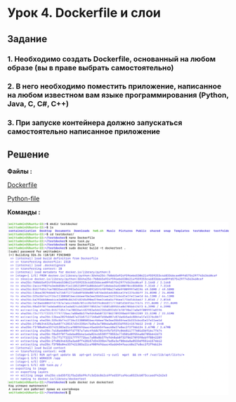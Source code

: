 # Урок 4. Dockerfile и слои

## Задание

### 1. Необходимо создать Dockerfile, основанный на любом образе (вы в праве выбрать самостоятельно)

### 2. В него необходимо поместить приложение, написанное на любом известном вам языке программирования (Python, Java, C, С#, C++)

### 3. При запуске контейнера должно запускаться самостоятельно написанное приложение

## Решение

**Файлы :**

[Dockerfile](https://github.com/SmiTTR77/Containerization/blob/main/HW4/Dockerfile)

[Python-file](https://github.com/SmiTTR77/Containerization/blob/main/HW4/task.py)

**Команды :**

![command](https://github.com/SmiTTR77/Containerization/blob/main/HW4/img/1.png)

